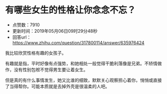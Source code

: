 # 有哪些女生的性格让你念念不忘？
- 点赞数：7910
- 更新时间：2019年05月06日09时29分48秒
- 回答url：https://www.zhihu.com/question/317800114/answer/635976424
<body>
 <p data-pid="u64eUlqh">我比较欣赏性格有趣的女孩子。</p>
 <p data-pid="Vhe62doy">有趣就是指，平时好像有点强势，和她相处一般觉得干脆利落像是兄弟。不矫情做作，没有性别包袱不觉得男生要让着女生。</p>
 <p data-pid="Hh4jd0tY">但是真的有什么事情发生，她又比谁的细致，默默关心观察担心着你，悄悄或直接了当得帮你。可能本质就是去掉外壳是很温柔的人吧。</p>
</body>